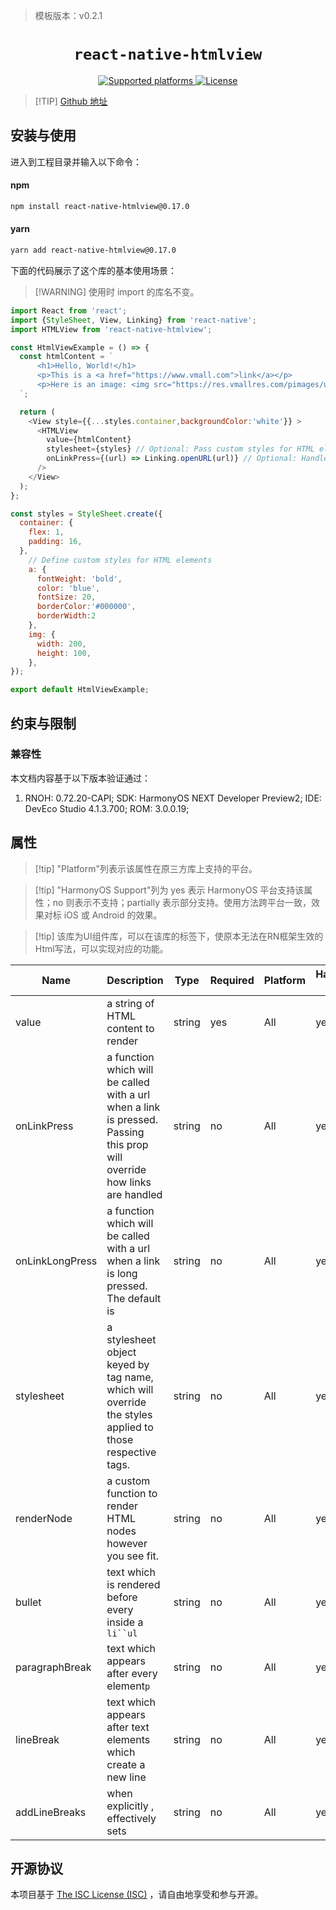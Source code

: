 > 模板版本：v0.2.1

<p align="center">
  <h1 align="center"> <code>react-native-htmlview</code> </h1>
</p>
<p align="center">
    <a href="https://github.com/jsdf/react-native-htmlview">
        <img src="https://img.shields.io/badge/platforms-android%20|%20ios%20|%20harmony%20-lightgrey.svg" alt="Supported platforms" />
    </a>
    <a href="https://github.com/jsdf/react-native-htmlview/blob/master/LICENSE">
        <img src="https://img.shields.io/badge/license-ISC-green.svg" alt="License" />
        <!-- <img src="https://img.shields.io/badge/license-Apache-blue.svg" alt="License" /> -->
    </a>
</p>


> [!TIP] [Github 地址](https://github.com/jsdf/react-native-htmlview)

## 安装与使用

进入到工程目录并输入以下命令：

<!-- tabs:start -->

#### **npm**

```bash
npm install react-native-htmlview@0.17.0
```

#### **yarn**

```bash
yarn add react-native-htmlview@0.17.0
```

<!-- tabs:end -->

下面的代码展示了这个库的基本使用场景：

> [!WARNING] 使用时 import 的库名不变。

```js
import React from 'react';
import {StyleSheet, View, Linking} from 'react-native';
import HTMLView from 'react-native-htmlview';

const HtmlViewExample = () => {
  const htmlContent = `
      <h1>Hello, World!</h1>
      <p>This is a <a href="https://www.vmall.com">link</a></p>
      <p>Here is an image: <img src="https://res.vmallres.com/pimages/uomcdn/CN/pms/202404/displayProduct/10086102004921/428_428_a_mobileFF345C8650FF6E88771386A6433556D0.jpg" alt="Example Image" /></p>
  `;

  return (
    <View style={{...styles.container,backgroundColor:'white'}} >
      <HTMLView 
        value={htmlContent} 
        stylesheet={styles} // Optional: Pass custom styles for HTML elements
        onLinkPress={(url) => Linking.openURL(url)} // Optional: Handle link presses
      />
    </View>
  );
};

const styles = StyleSheet.create({
  container: {
    flex: 1,
    padding: 16,
  },
    // Define custom styles for HTML elements
    a: {
      fontWeight: 'bold',
      color: 'blue',
      fontSize: 20,
      borderColor:'#000000',
      borderWidth:2
    },
    img: {
      width: 200,
      height: 100,
    },
});

export default HtmlViewExample;
```

## 约束与限制

### 兼容性

本文档内容基于以下版本验证通过：

1. RNOH: 0.72.20-CAPI; SDK: HarmonyOS NEXT Developer Preview2; IDE: DevEco Studio 4.1.3.700; ROM: 3.0.0.19;

## 属性

> [!tip] "Platform"列表示该属性在原三方库上支持的平台。

> [!tip] "HarmonyOS Support"列为 yes 表示 HarmonyOS 平台支持该属性；no 则表示不支持；partially 表示部分支持。使用方法跨平台一致，效果对标 iOS 或 Android 的效果。

> [!tip] 该库为UI组件库，可以在该库的标签下，使原本无法在RN框架生效的Html写法，可以实现对应的功能。

| Name            | Description                                                  | Type   | Required | Platform | HarmonyOS Support |
| --------------- | ------------------------------------------------------------ | ------ | -------- | -------- | ----------------- |
| value           | a string of HTML content to render                           | string | yes      | All      | yes               |
| onLinkPress     | a function which will be called with a url when a link is pressed. Passing this prop will override how links are handled | string | no       | All      | yes               |
| onLinkLongPress | a function which will be called with a url when a link is long pressed. The default is | string | no       | All      | yes               |
| stylesheet      | a stylesheet object keyed by tag name, which will override the styles applied to those respective tags. | string | no       | All      | yes               |
| renderNode      | a custom function to render HTML nodes however you see fit.  | string | no       | All      | yes               |
| bullet          | text which is rendered before every inside a `li``ul`        | string | no       | All      | yes               |
| paragraphBreak  | text which appears after every element`p`                    | string | no       | All      | yes               |
| lineBreak       | text which appears after text elements which create a new line | string | no       | All      | yes               |
| addLineBreaks   | when explicitly , effectively sets                           | string | no       | All      | yes               |

## 开源协议

本项目基于 [The ISC License (ISC)](https://github.com/jsdf/react-native-htmlview/blob/master/LICENSE) ，请自由地享受和参与开源。
